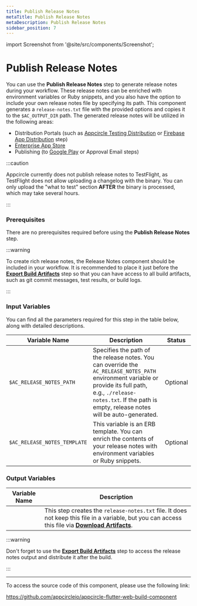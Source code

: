 ```yaml
---
title: Publish Release Notes
metaTitle: Publish Release Notes
metaDescription: Publish Release Notes
sidebar_position: 7
---
```


import Screenshot from '@site/src/components/Screenshot';

# Publish Release Notes

You can use the **Publish Release Notes** step to generate release notes during your workflow. These release notes can be enriched with environment variables or Ruby snippets, and you also have the option to include your own release notes file by specifying its path. This component generates a `release-notes.txt` file with the provided options and copies it to the `$AC_OUTPUT_DIR` path. The generated release notes will be utilized in the following areas:

- Distribution Portals (such as [Appcircle Testing Distribution](../../../distribute) or [Firebase App Distribution](https://github.com/appcircleio/appcircle-firebase-distribution-component) step)
- [Enterprise App Store](../../../enterprise-appstore)
- Publishing (to [Google Play](../../../publish-module/send-to-googleplay) or Approval Email steps)

:::caution

Appcircle currently does not publish release notes to TestFlight, as TestFlight does not allow uploading a changelog with the binary. You can only upload the "what to test" section **AFTER** the binary is processed, which may take several hours.

:::

### Prerequisites

There are no prerequisites required before using the **Publish Release Notes** step.

<Screenshot url='https://cdn.appcircle.io/docs/assets/workflow-publish-release-notes-edit.png' />

:::warning

To create rich release notes, the Release Notes component should be included in your workflow. It is recommended to place it just before the [**Export Build Artifacts**](./export-build-artifacts) step so that you can have access to all build artifacts, such as git commit messages, test results, or build logs.

:::

### Input Variables

You can find all the parameters required for this step in the table below, along with detailed descriptions.

<Screenshot url='https://cdn.appcircle.io/docs/assets/workflow-publish-release-notes-input.png' />

| Variable Name                 | Description                         | Status 			|
|-------------------------------|-------------------------------------|-----------------|
| `$AC_RELEASE_NOTES_PATH`      | Specifies the path of the release notes. You can override the `AC_RELEASE_NOTES_PATH` environment variable or provide its full path, e.g., `./release-notes.txt`. If the path is empty, release notes will be auto-generated. | Optional|
| `$AC_RELEASE_NOTES_TEMPLATE`  | This variable is an ERB template. You can enrich the contents of your release notes with environment variables or Ruby snippets. | Optional|


### Output Variables

| Variable Name     | Description                         |
|-------------------|-------------------------------------|
| ` `               | This step creates the `release-notes.txt` file. It does not keep this file in a variable, but you can access this file via [**Download Artifacts**](./export-build-artifacts#download-exported-artifacts). |

<Screenshot url='https://cdn.appcircle.io/docs/assets/workflow-publish-release-notes-output.png' />

:::warning

Don't forget to use the [**Export Build Artifacts**](./export-build-artifacts) step to access the release notes output and distribute it after the build.

:::

---

To access the source code of this component, please use the following link:

https://github.com/appcircleio/appcircle-flutter-web-build-component